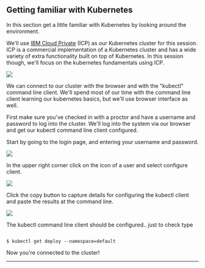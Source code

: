 
## Getting familiar with Kubernetes

In this section get a little familiar with Kubernetes by looking around the environment.

We'll use [IBM Cloud Private](https://www.ibm.com/cloud/learn/what-is-private-cloud) (ICP) as our Kubernetes cluster for this session. ICP is a commercial implementation of a Kubernetes cluster and has a wide variety of extra functionality built on top of Kubernetes. In this session though, we'll focus on the kubernetes fundamentals using ICP. 

![](../images/cluster-diagram.jpg)



We can connect to our cluster with the browser and with the "kubectl" command line client. We'll spend most of our time with the command line client learning our kubernetes basics, but we'll use browser interface as well.

First make sure you've checked in with a proctor and have a username and password to log into the cluster.  We'll log into the system via our browser and get our kubectl command line client configured.  

Start by going to the login page, and entering your username and password.

![](../images/login.jpg)

In the upper right corner click on the icon of a user and select configure client.

![](../images/config.jpg)


Click the copy button to capture details for configuring the kubectl client and paste the results at the command line.

![](../images/config-box.jpg)


The kubectl command line client should be configured.. just to check type

```

$ kubectl get deploy --namespace=default

```

Now you're connected to the cluster!


---
